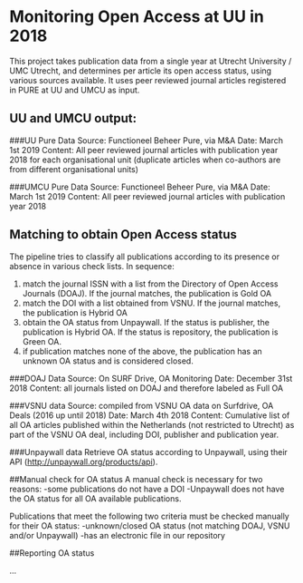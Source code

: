 # Monitoring Open Access at UU in 2018
This project takes publication data from a single year at Utrecht University / UMC Utrecht, and determines per article its open access status, using various sources available. It uses peer reviewed journal articles registered in PURE at UU and UMCU as input.

## UU and UMCU output:

###UU Pure Data
Source: Functioneel Beheer Pure, via M&A
Date: March 1st 2019
Content: All peer reviewed journal articles with publication year 2018 for each organisational unit (duplicate articles when co-authors are from different organisational units)

###UMCU Pure Data
Source: Functioneel Beheer Pure, via M&A
Date: March 1st 2019
Content: All peer reviewed journal articles with publication year 2018

## Matching to obtain Open Access status
The pipeline tries to classify all publications according to its presence or absence in various check lists. In sequence:

1. match the journal ISSN with a list from the Directory of Open Access Journals (DOAJ). If the journal matches, the publication is Gold OA
2. match the DOI with a list obtained from VSNU. If the journal matches, the publication is Hybrid OA
3. obtain the OA status from Unpaywall. If the status is publisher, the publication is Hybrid OA. If the status is repository, the publication is Green OA.
4. if publication matches none of the above, the publication has an unknown OA status and is considered closed.

###DOAJ Data
Source: On SURF Drive, OA Monitoring
Date: December 31st 2018
Content: all journals listed on DOAJ and therefore labeled as Full OA

###VSNU data
Source: compiled from VSNU OA data on Surfdrive, OA Deals (2016 up until 2018)
Date: March 4th 2018
Content: Cumulative list of all OA articles published within the Netherlands (not restricted to Utrecht) as part of the VSNU OA deal, including DOI, publisher and publication year.

###Unpaywall data
Retrieve OA status according to Unpaywall, using their API (http://unpaywall.org/products/api).

##Manual check for OA status
A manual check is necessary for two reasons:
-some publications do not have a DOI
-Unpaywall does not have the OA status for all OA available publications.

Publications that meet the following two criteria must be checked manually for their OA status:
-unknown/closed OA status (not matching DOAJ, VSNU and/or Unpaywall)
-has an electronic file in our repository

##Reporting OA status

...


